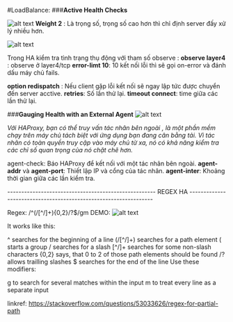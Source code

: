 #LoadBalance:
###**Active Health Checks**

![alt text](https://s3-ap-southeast-1.amazonaws.com/kipalog.com/7yadz8dvpv_Selection_006.png)
**Weight 2** : Là trọng số, trọng số cao hơn thì chỉ định server đấy xử lý nhiều hơn.

![alt text](https://s3-ap-southeast-1.amazonaws.com/kipalog.com/zlt3y70jqu_1.png)

Trong HA kiểm tra tình trạng thụ động với tham số observe : **observe layer4** : observe ở layer4/tcp
**error-limt 10**: 10 kết nối lỗi thì sẽ gọi on-error và đánh dấu máy chủ fails.

**option redispatch** :  Nếu client gặp lỗi kết nối sẽ ngay lập tức được chuyển đến server acctive.
**retries**: Số lần thử lại.
**timeout connect**: time giữa các lần thử lại.

###**Gauging Health with an External Agent**
![alt text](https://s3-ap-southeast-1.amazonaws.com/kipalog.com/f4iod83u7x_3.png)

*Với HAProxy, bạn có thể truy vấn tác nhân bên ngoài , là một phần mềm chạy trên máy chủ tách biệt với ứng dụng bạn đang cân bằng tải. Vì tác nhân có toàn quyền truy cập vào máy chủ từ xa, nó có khả năng kiểm tra các chỉ số quan trọng của nó chặt chẽ hơn.*

agent-check: Báo HAProxy để kết nối với một tác nhân bên ngoài.
**agent-addr** và **agent-port**: Thiết lập IP và cổng của tác nhân.
**agent-inter**: Khoảng thời gian giữa các lần kiểm tra.

----------------------------------------------------- REGEX HA -----------------------------------------------------------------

Regex: /^(\/[^\/]+){0,2}\/?$/gm
DEMO:
![alt text](https://s3-ap-southeast-1.amazonaws.com/kipalog.com/az2u5zijls_image.png)

It works like this:

^ searches for the beginning of a line
(\/[^\/]+) searches for a path element
( starts a group
\/ searches for a slash
[^\/]+ searches for some non-slash characters
{0,2} says, that 0 to 2 of those path elements should be found
\/? allows trailling slashes
$ searches for the end of the line
Use these modifiers:

g to search for several matches within the input
m to treat every line as a separate input

linkref: https://stackoverflow.com/questions/53033626/regex-for-partial-path

